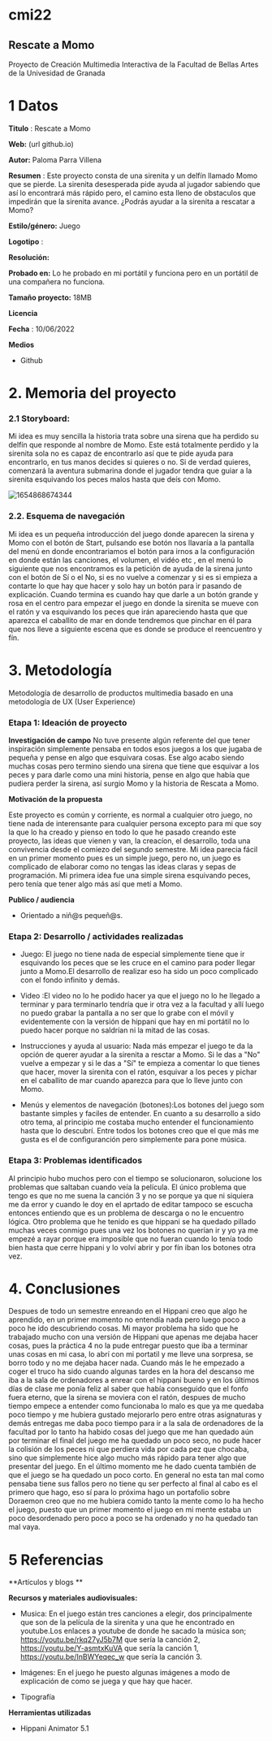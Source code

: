 # cmi22

## Rescate a Momo

Proyecto de Creación Multimedia Interactiva de la  Facultad de Bellas Artes de la Univesidad de Granada


# 1 Datos 

**Titulo** : Rescate a Momo

**Web:**   (url github.io)

**Autor:**  Paloma Parra Villena

**Resumen** : Este proyecto consta de una sirenita y un delfín llamado Momo que se pierde. La sirenita desesperada pide ayuda al jugador sabiendo que así lo 
encontrará más rápido pero, el camino esta lleno de obstaculos que impedirán que la sirenita avance. 
 ¿Podrás ayudar a la sirenita a rescatar a Momo?

**Estilo/género:**    Juego  

**Logotipo** : 

**Resolución:** 

**Probado en:**  Lo he probado en mi portátil y funciona pero en un portátil de una compañera no funciona.

**Tamaño proyecto:** 18MB 

**Licencia** 

**Fecha** : 10/06/2022

**Medios** 

- Github





# 2. Memoria del proyecto 

### 2.1 Storyboard: 
 Mi idea es muy sencilla la historia trata sobre una sirena que ha perdido su delfín que responde al nombre de Momo. Este está totalmente perdido y la sirenita sola no es capaz de encontrarlo así que te pide ayuda para encontrarlo, en tus manos decides si quieres o no. Si de verdad quieres, comenzará la aventura submarina donde el jugador tendra que guiar a la sirenita esquivando los peces malos hasta que deís con Momo.
 
![1654868674344](https://user-images.githubusercontent.com/106822845/173079700-80166e29-f40b-4779-9dde-f5e9dcc53d77.jpg)



### 2.2. Esquema de navegación 
   Mi idea es un pequeña introducción del juego donde aparecen la sirena y Momo con el botón de Start, pulsando ese botón nos llavaría a la pantalla del menú en donde encontrariamos el botón para irnos a la configuración en donde están las canciones, el volumen, el vidéo etc , en el menú lo siguiente que nos encontramos es la petición de ayuda de la sirena junto con el botón de Sí o el No, si es no vuelve a comenzar y si es si empieza a contarte lo que hay que hacer y solo hay un botón para ìr pasando de explicación. Cuando termina es cuando hay que darle a un botón grande y rosa en el centro para empezar el juego en donde la sirenita se mueve con el ratón y va esquivando los peces que irán apareciendo  hasta que que aparezca el caballito de mar en donde tendremos que pinchar en él para que nos lleve a siguiente escena que es donde se produce el reencuentro y fín.









# 3. Metodología

Metodología de desarrollo de productos multimedia basado en una metodología de UX (User Experience)



### Etapa 1: Ideación de proyecto

**Investigación de campo** 
No tuve presente algún referente del que tener inspiración simplemente pensaba en todos esos juegos a los que jugaba de pequeña y pense en algo que esquivara cosas.
Ese algo acabo siendo muchas cosas pero termino siendo una sirena que tiene que esquivar a los peces y para darle como una mini historia, pense en algo que había que pudiera perder la sirena, así surgio Momo y la historia de Rescata a Momo.





**Motivación de la propuesta** 

Este  proyecto es común y corriente, es normal a cualquier otro juego, no tiene nada de interensante para cualquier persona excepto para mi que soy la que lo ha creado y pienso en todo lo que he pasado creando este proyecto, las ideas que vienen y van, la creacíon, el desarrollo, toda una convivencia desde el comiezo del segundo semestre. Mi idea parecia fácil en un primer momento pues es un simple juego, pero no, un juego es complicado de elaborar como no tengas las ideas claras y sepas de programación. Mi primera idea fue una simple sirena esquivando peces, pero tenía que tener algo más así que metí a Momo.



**Publico / audiencia**

- Orientado a niñ@s pequeñ@s.





### Etapa 2: Desarrollo / actividades realizadas



- Juego: El juego no tiene nada de especial simplemente tiene que ir esquivando los peces que se les cruce en el camino para poder llegar junto a Momo.El desarrollo de realizar eso ha sido un poco complicado con el fondo infinito y demás.

- Video :El video no lo he podido hacer ya que el juego no lo he llegado a terminar y para terminarlo tendría que ir otra vez a la facultad y allí luego no puedo grabar la pantalla a no ser que lo grabe con el móvil y evidentemente con la versión de hippani que hay en mi portátil no lo puedo hacer porque no saldrían ni la mitad de las cosas.
- Instrucciones y ayuda al usuario: Nada más empezar el juego te da la opción de querer ayudar a la sirenita a resctar a Momo. Si le das a "No" vuelve a empezar y si le das a "Sí" te empieza a comentar lo que tienes que hacer, mover la sirenita con el ratón, esquivar a los peces y pichar en el caballito de mar cuando aparezca para que lo lleve junto con Momo. 

- Menús y elementos de navegación (botones):Los botones del juego som bastante simples y faciles de entender. En cuanto a su desarrollo a sido otro tema, al principio me costaba mucho entender el funcionamiento hasta que lo descubrí. Entre todos los botones creo que el que más me gusta es el de configuranción pero simplemente para pone música. 




### Etapa 3: Problemas identificados

Al principio hubo muchos pero con el tiempo se solucionaron, solucione los problemas que saltaban cuando veía la película. El único problema que tengo es que no me suena la canción 3 y no se porque ya que ni siquiera me da error y cuando le doy en el aprtado de editar tampoco se escucha entonces entiendo que es un problema de descarga o no le encuentro lógica.
Otro problema que he tenido  es que hippani se ha quedado pillado muchas veces conmigo pues una vez los botones no querían ir y yo ya me empezé a rayar porque era imposible que no fueran cuando lo tenía todo bien hasta que cerre hippani y lo volví abrir y por fín iban los botones otra vez.




# 4. Conclusiones 

Despues de todo un semestre enreando en el Hippani creo que algo he aprendido, en un primer momento no entendía nada pero luego poco a poco he ido descubriendo cosas. Mi mayor problema ha sido que he trabajado mucho con una versión de Hippani que apenas me dejaba hacer cosas, pues la práctica 4 no la pude entregar puesto que iba a terminar unas cosas en mi casa, lo abrí con mi portatil y me lleve una sorpresa, se borro todo y no me dejaba hacer nada.
Cuando más le he empezado a coger el truco ha sido cuando algunas tardes en la hora del descanso me iba a la sala de ordenadores a enrear con el hippani bueno y en los últimos días de clase me ponía feliz al saber que había conseguido que el fonfo fuera eterno, que la sirena se moviera con el ratón, despues de mucho tiempo empece a entender como funcionaba lo malo es que ya me quedaba poco tiempo y me hubiera gustado mejorarlo pero entre otras asignaturas y demás entregas me daba poco tiempo para ir a la sala de ordenadores de la facultad por lo tanto ha habido cosas  del juego que me han quedado aún por terminar el final del juego  me ha quedado un poco seco, no pude hacer la colisión de los peces ni que perdiera vida por cada pez que chocaba, sino que simplemente hice algo mucho más rápido  para tener algo que presentar del juego.  En el último momento me he dado cuenta también de que el juego se ha quedado un poco corto.
En general no esta tan mal como pensaba tiene sus fallos pero no tiene qu ser perfecto al final al cabo es el primero que hago, eso sí para lo próxima hago un portafolio sobre Doraemon creo que no me hubiera comido tanto la mente como lo ha hecho el juego, puesto que un primer momento el juego en mi mente estaba un poco desordenado pero poco a poco se ha ordenado y no ha quedado tan mal vaya.







# 5 Referencias 

**Artículos y blogs ** 



**Recursos y materiales audiovisuales:**

* Musica: En el juego están tres canciones a elegir, dos principalmente que son de la película de la sirenita y una que he encontrado en youtube.Los enlaces a youtube de donde he sacado la música son; 
 https://youtu.be/rkq27yJ5b7M que sería la canción 2,
 https://youtu.be/Y-asmtxKuVA que sería la canción 1,
 https://youtu.be/InBWYeqec_w que sería la canción 3.
   
* Imágenes: 
 En el juego he puesto algunas imágenes a modo de explicación de como se juega y que hay que hacer.


* Tipografía

**Herramientas utilizadas**

- Hippani Animator 5.1






